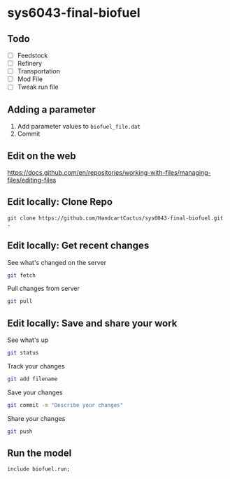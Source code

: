 # sys6043-final-biofuel
## Todo
- [ ] Feedstock
- [ ] Refinery
- [ ] Transportation
- [ ] Mod File
- [ ] Tweak run file

## Adding a parameter
1. Add parameter values to `biofuel_file.dat`
2. Commit

## Edit on the web
https://docs.github.com/en/repositories/working-with-files/managing-files/editing-files

## Edit locally: Clone Repo
```
git clone https://github.com/HandcartCactus/sys6043-final-biofuel.git .
```
## Edit locally: Get recent changes
See what's changed on the server
```bash
git fetch
```
Pull changes from server
```bash
git pull
```

## Edit locally: Save and share your work
See what's up
```bash
git status
```
Track your changes
```bash
git add filename
```
Save your changes
```bash
git commit -m "Describe your changes"
```
Share your changes
```bash
git push
```

## Run the model
```ampl
include biofuel.run;
```
